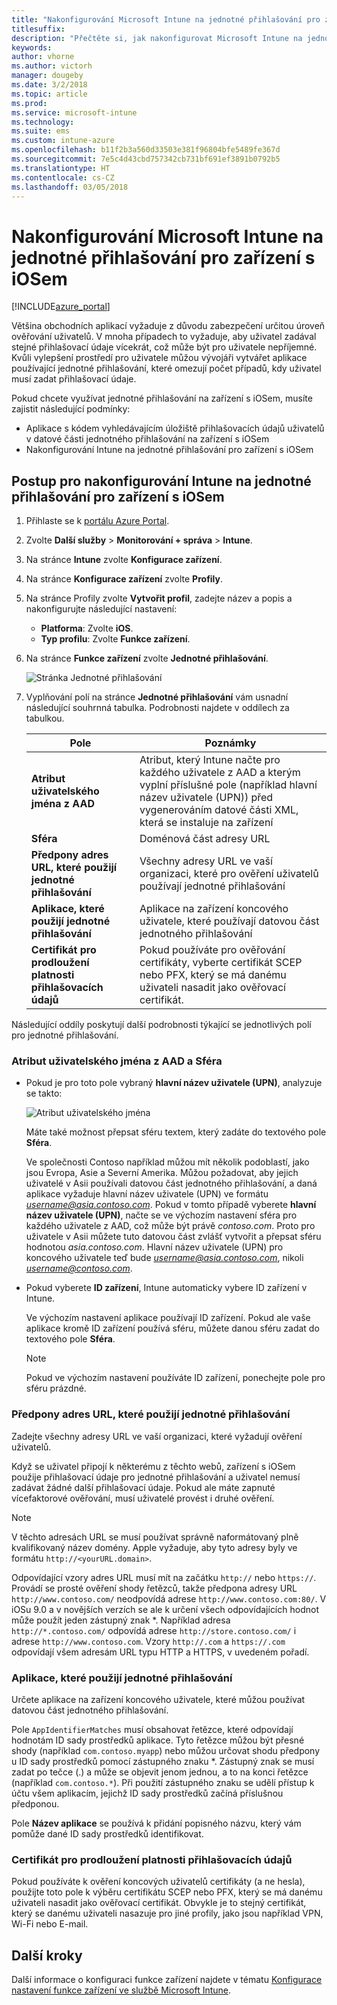 ```yaml
---
title: "Nakonfigurování Microsoft Intune na jednotné přihlašování pro zařízení s iOSem"
titlesuffix: 
description: "Přečtěte si, jak nakonfigurovat Microsoft Intune na jednotné přihlašování pro zařízení s iOSem."
keywords: 
author: vhorne
ms.author: victorh
manager: dougeby
ms.date: 3/2/2018
ms.topic: article
ms.prod: 
ms.service: microsoft-intune
ms.technology: 
ms.suite: ems
ms.custom: intune-azure
ms.openlocfilehash: b11f2b3a560d33503e381f96804bfe5489fe367d
ms.sourcegitcommit: 7e5c4d43cbd757342cb731bf691ef3891b0792b5
ms.translationtype: HT
ms.contentlocale: cs-CZ
ms.lasthandoff: 03/05/2018
---
```

# <a name="configure-microsoft-intune-for-ios-device-single-sign-on"></a>Nakonfigurování Microsoft Intune na jednotné přihlašování pro zařízení s iOSem

[!INCLUDE[azure_portal](./includes/azure_portal.md)]

Většina obchodních aplikací vyžaduje z důvodu zabezpečení určitou úroveň ověřování uživatelů. V mnoha případech to vyžaduje, aby uživatel zadával stejné přihlašovací údaje vícekrát, což může být pro uživatele nepříjemné. Kvůli vylepšení prostředí pro uživatele můžou vývojáři vytvářet aplikace používající jednotné přihlašování, které omezují počet případů, kdy uživatel musí zadat přihlašovací údaje.

Pokud chcete využívat jednotné přihlašování na zařízení s iOSem, musíte zajistit následující podmínky:

- Aplikace s kódem vyhledávajícím úložiště přihlašovacích údajů uživatelů v datové části jednotného přihlašování na zařízení s iOSem
- Nakonfigurování Intune na jednotné přihlašování pro zařízení s iOSem

## <a name="to-configure-intune-for-ios-device-single-sign-on"></a>Postup pro nakonfigurování Intune na jednotné přihlašování pro zařízení s iOSem


1. Přihlaste se k [portálu Azure Portal](https://portal.azure.com).
2. Zvolte **Další služby** > **Monitorování + správa** > **Intune**.
3. Na stránce **Intune** zvolte **Konfigurace zařízení**.
2. Na stránce **Konfigurace zařízení** zvolte **Profily**.
3. Na stránce Profily zvolte **Vytvořit profil**, zadejte název a popis a nakonfigurujte následující nastavení:
   - **Platforma**: Zvolte **iOS**. 
   - **Typ profilu**: Zvolte **Funkce zařízení**.
4. Na stránce **Funkce zařízení** zvolte **Jednotné přihlašování**.

   ![Stránka Jednotné přihlašování](./media/sso-blade.png)

2. Vyplňování polí na stránce **Jednotné přihlašování** vám usnadní následující souhrnná tabulka. Podrobnosti najdete v oddílech za tabulkou.
   
   |Pole  |Poznámky|
   |---------|---------|
   |**Atribut uživatelského jména z AAD**|Atribut, který Intune načte pro každého uživatele z AAD a kterým vyplní příslušné pole (například hlavní název uživatele (UPN)) před vygenerováním datové části XML, která se instaluje na zařízení|
   |**Sféra**|Doménová část adresy URL|
   |**Předpony adres URL, které použijí jednotné přihlašování**|Všechny adresy URL ve vaší organizaci, které pro ověření uživatelů používají jednotné přihlašování|
   |**Aplikace, které použijí jednotné přihlašování**|Aplikace na zařízení koncového uživatele, které používají datovou část jednotného přihlašování|
   |**Certifikát pro prodloužení platnosti přihlašovacích údajů**|Pokud používáte pro ověřování certifikáty, vyberte certifikát SCEP nebo PFX, který se má danému uživateli nasadit jako ověřovací certifikát.|

Následující oddíly poskytují další podrobnosti týkající se jednotlivých polí pro jednotné přihlašování.

### <a name="username-attribute-from-aad-and-realm"></a>Atribut uživatelského jména z AAD a Sféra

- Pokud je pro toto pole vybraný **hlavní název uživatele (UPN)**, analyzuje se takto:

   ![Atribut uživatelského jména](media/User-name-attribute.png)

   Máte také možnost přepsat sféru textem, který zadáte do textového pole **Sféra**.

   Ve společnosti Contoso například můžou mít několik podoblastí, jako jsou Evropa, Asie a Severní Amerika. Můžou požadovat, aby jejich uživatelé v Asii používali datovou část jednotného přihlašování, a daná aplikace vyžaduje hlavní název uživatele (UPN) ve formátu *username@asia.contoso.com*. Pokud v tomto případě vyberete **hlavní název uživatele (UPN)**, načte se ve výchozím nastavení sféra pro každého uživatele z AAD, což může být právě *contoso.com*. Proto pro uživatele v Asii můžete tuto datovou část zvlášť vytvořit a přepsat sféru hodnotou *asia.contoso.com*. Hlavní název uživatele (UPN) pro koncového uživatele teď bude *username@asia.contoso.com*, nikoli *username@contoso.com*.

- Pokud vyberete **ID zařízení**, Intune automaticky vybere ID zařízení v Intune.

   Ve výchozím nastavení aplikace používají ID zařízení. Pokud ale vaše aplikace kromě ID zařízení používá sféru, můžete danou sféru zadat do textového pole **Sféra**.

   > [!NOTE]
   > Pokud ve výchozím nastavení používáte ID zařízení, ponechejte pole pro sféru prázdné.

### <a name="url-prefixes-that-will-use-single-sign-on"></a>Předpony adres URL, které použijí jednotné přihlašování

Zadejte všechny adresy URL ve vaší organizaci, které vyžadují ověření uživatelů.

Když se uživatel připojí k některému z těchto webů, zařízení s iOSem použije přihlašovací údaje pro jednotné přihlašování a uživatel nemusí zadávat žádné další přihlašovací údaje. Pokud ale máte zapnuté vícefaktorové ověřování, musí uživatelé provést i druhé ověření.

> [!NOTE]
> V těchto adresách URL se musí používat správně naformátovaný plně kvalifikovaný název domény. Apple vyžaduje, aby tyto adresy byly ve formátu `http://<yourURL.domain>`.

Odpovídající vzory adres URL musí mít na začátku `http://` nebo `https://`. Provádí se prosté ověření shody řetězců, takže předpona adresy URL `http://www.contoso.com/` neodpovídá adrese `http://www.contoso.com:80/`. V iOSu 9.0 a v novějších verzích se ale k určení všech odpovídajících hodnot může použít jeden zástupný znak \*. Například adresa `http://*.contoso.com/` odpovídá adrese `http://store.contoso.com/` i adrese `http://www.contoso.com`.
Vzory `http://.com` a `https://.com` odpovídají všem adresám URL typu HTTP a HTTPS, v uvedeném pořadí.

### <a name="apps-that-will-use-single-sign-on"></a>Aplikace, které použijí jednotné přihlašování

Určete aplikace na zařízení koncového uživatele, které můžou používat datovou část jednotného přihlašování.

Pole `AppIdentifierMatches` musí obsahovat řetězce, které odpovídají hodnotám ID sady prostředků aplikace. Tyto řetězce můžou být přesné shody (například `com.contoso.myapp`) nebo můžou určovat shodu předpony u ID sady prostředků pomocí zástupného znaku *\. Zástupný znak se musí zadat po tečce (.) a může se objevit jenom jednou, a to na konci řetězce (například `com.contoso.*`). Při použití zástupného znaku se udělí přístup k účtu všem aplikacím, jejichž ID sady prostředků začíná příslušnou předponou.

Pole **Název aplikace** se používá k přidání popisného názvu, který vám pomůže dané ID sady prostředků identifikovat.

### <a name="credential-renewal-certificate"></a>Certifikát pro prodloužení platnosti přihlašovacích údajů

Pokud používáte k ověření koncových uživatelů certifikáty (a ne hesla), použijte toto pole k výběru certifikátu SCEP nebo PFX, který se má danému uživateli nasadit jako ověřovací certifikát. Obvykle je to stejný certifikát, který se danému uživateli nasazuje pro jiné profily, jako jsou například VPN, Wi-Fi nebo E-mail.

## <a name="next-steps"></a>Další kroky

Další informace o konfiguraci funkce zařízení najdete v tématu [Konfigurace nastavení funkce zařízení ve službě Microsoft Intune](device-features-configure.md).
